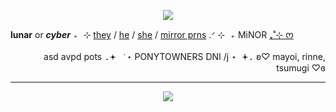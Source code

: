 <p align="center">
<img src="https://64.media.tumblr.com/8504bd37d0907afca01d07d4f76a1e3d/43c48484bd86227f-f8/s250x400/9ddc94ea3b37d8147ea8297dd2465bd412643a38.pnj">
  </p>
  
 
  **lunar** or ***cyber*** <kbd>₊ ⊹</kbd> [they](https://pronouns.cc/space) / [he](https://pronouns.cc/space) / [she](https://pronouns.cc/space) / [mirror prns](https://pronouns.cc/space) .ᐟ <kbd>⊹ ₊</kbd> MiNOR [₊˚⊹ ᰔ](https://projectsekai.fandom.com/wiki/Wonderlands_x_Showtime) 
  <p align="right">
  asd avpd pots <kbd>.𖥔 ݁ ˖</kbd> PONYTOWNERS DNI /j <kbd>˖  ݁𖥔.</kbd> ʚ♡ mayoi, rinne, tsumugi ♡ɞ

  ***
<p align="center">
<img src="https://i.pinimg.com/736x/d0/fb/83/d0fb834082f2f6aa07f4e2e8fe0c05b5.jpg">
</p>
